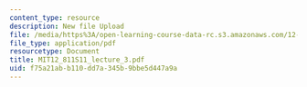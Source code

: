 ```yaml
---
content_type: resource
description: New file Upload
file: /media/https%3A/open-learning-course-data-rc.s3.amazonaws.com/12-811-tropical-meteorology-spring-2011/f75a21abb110dd7a345b9bbe5d447a9a_MIT12_811S11_lecture_3.pdf
file_type: application/pdf
resourcetype: Document
title: MIT12_811S11_lecture_3.pdf
uid: f75a21ab-b110-dd7a-345b-9bbe5d447a9a
---
```

